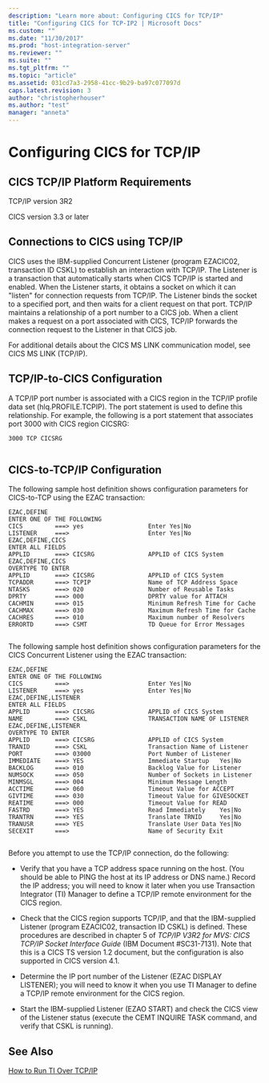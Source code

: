 ```yaml
---
description: "Learn more about: Configuring CICS for TCP/IP"
title: "Configuring CICS for TCP-IP2 | Microsoft Docs"
ms.custom: ""
ms.date: "11/30/2017"
ms.prod: "host-integration-server"
ms.reviewer: ""
ms.suite: ""
ms.tgt_pltfrm: ""
ms.topic: "article"
ms.assetid: 031cd7a3-2958-41cc-9b29-ba97c077097d
caps.latest.revision: 3
author: "christopherhouser"
ms.author: "test"
manager: "anneta"
---
```

# Configuring CICS for TCP/IP
## CICS TCP/IP Platform Requirements  
 TCP/IP version 3R2  
  
 CICS version 3.3 or later  
  
## Connections to CICS using TCP/IP  
 CICS uses the IBM-supplied Concurrent Listener (program EZACIC02, transaction ID CSKL) to establish an interaction with TCP/IP. The Listener is a transaction that automatically starts when CICS TCP/IP is started and enabled. When the Listener starts, it obtains a socket on which it can "listen" for connection requests from TCP/IP. The Listener binds the socket to a specified port, and then waits for a client request on that port. TCP/IP maintains a relationship of a port number to a CICS job. When a client makes a request on a port associated with CICS, TCP/IP forwards the connection request to the Listener in that CICS job.  
  
 For additional details about the CICS MS LINK communication model, see CICS MS LINK (TCP/IP).  
  
## TCP/IP-to-CICS Configuration  
 A TCP/IP port number is associated with a CICS region in the TCP/IP profile data set (hlq.PROFILE.TCPIP). The port statement is used to define this relationship. For example, the following is a port statement that associates port 3000 with CICS region CICSRG:  
  
```  
3000 TCP CICSRG  
  
```  
  
## CICS-to-TCP/IP Configuration  
 The following sample host definition shows configuration parameters for CICS-to-TCP using the EZAC transaction:  
  
```  
EZAC,DEFINE  
ENTER ONE OF THE FOLLOWING  
CICS         ===> yes                  Enter Yes|No  
LISTENER     ===>                      Enter Yes|No  
EZAC,DEFINE,CICS  
ENTER ALL FIELDS  
APPLID       ===> CICSRG               APPLID of CICS System  
EZAC,DEFINE,CICS  
OVERTYPE TO ENTER  
APPLID       ===> CICSRG               APPLID of CICS System  
TCPADDR      ===> TCPIP                Name of TCP Address Space  
NTASKS       ===> 020                  Number of Reusable Tasks  
DPRTY        ===> 000                  DPRTY value for ATTACH  
CACHMIN      ===> 015                  Minimum Refresh Time for Cache  
CACHMAX      ===> 030                  Maximum Refresh Time for Cache  
CACHRES      ===> 010                  Maximum number of Resolvers  
ERRORTD      ===> CSMT                 TD Queue for Error Messages  
  
```  
  
 The following sample host definition shows configuration parameters for the CICS Concurrent Listener using the EZAC transaction:  
  
```  
EZAC,DEFINE  
ENTER ONE OF THE FOLLOWING  
CICS         ===>                      Enter Yes|No  
LISTENER     ===> yes                  Enter Yes|No  
EZAC,DEFINE,LISTENER  
ENTER ALL FIELDS  
APPLID       ===> CICSRG               APPLID of CICS System  
NAME         ===> CSKL                 TRANSACTION NAME OF LISTENER  
EZAC,DEFINE,LISTENER  
OVERTYPE TO ENTER  
APPLID       ===> CICSRG               APPLID of CICS System  
TRANID       ===> CSKL                 Transaction Name of Listener  
PORT         ===> 03000                Port Number of Listener  
IMMEDIATE    ===> YES                  Immediate Startup   Yes|No  
BACKLOG      ===> 010                  Backlog Value for Listener  
NUMSOCK      ===> 050                  Number of Sockets in Listener  
MINMSGL      ===> 004                  Minimum Message Length  
ACCTIME      ===> 060                  Timeout Value for ACCEPT  
GIVTIME      ===> 030                  Timeout Value for GIVESOCKET  
REATIME      ===> 000                  Timeout Value for READ  
FASTRD       ===> YES                  Read Immediately    Yes|No  
TRANTRN      ===> YES                  Translate TRNID     Yes|No  
TRANUSR      ===> YES                  Translate User Data Yes|No  
SECEXIT      ===>                      Name of Security Exit  
  
```  
  
 Before you attempt to use the TCP/IP connection, do the following:  
  
-   Verify that you have a TCP address space running on the host. (You should be able to PING the host at its IP address or DNS name.) Record the IP address; you will need to know it later when you use Transaction Integrator (TI) Manager to define a TCP/IP remote environment for the CICS region.  
  
-   Check that the CICS region supports TCP/IP, and that the IBM-supplied Listener (program EZACIC02, transaction ID CSKL) is defined. These procedures are described in chapter 5 of *TCP/IP* *V3R2* *for* *MVS:* *CICS* *TCP/IP* *Socket* *Interface* *Guide* (IBM Document #SC31-7131). Note that this is a CICS TS version 1.2 document, but the configuration is also supported in CICS version 4.1.  
  
-   Determine the IP port number of the Listener (EZAC DISPLAY LISTENER); you will need to know it when you use TI Manager to define a TCP/IP remote environment for the CICS region.  
  
-   Start the IBM-supplied Listener (EZAO START) and check the CICS view of the Listener status (execute the CEMT INQUIRE TASK command, and verify that CSKL is running).  
  
## See Also  
 [How to Run TI Over TCP/IP](../core/how-to-run-ti-over-tcp-ip2.md)
